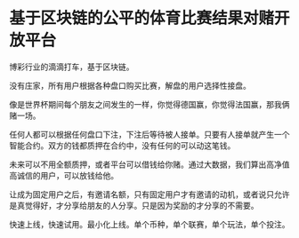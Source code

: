 # 基于区块链的公平的体育比赛结果对赌开放平台

博彩行业的滴滴打车，基于区块链。

没有庄家，所有用户根据各种盘口购买比赛，解盘的用户选择性接盘。

像是世界杯期间每个朋友之间发生的一样，你觉得德国赢，你觉得法国赢，那我俩赌一场。

任何人都可以根据任何盘口下注，下注后等待被人接单。只要有人接单就产生一个智能合约。双方的钱都质押在合约中，没有任何的可以动这笔钱。

未来可以不用全额质押，或者平台可以借钱给你赌。通过大数据，我们算出高净值高诚信的用户，可以放钱给他。

让成为固定用户之后，有邀请名额，只有固定用户才有邀请的动机，或者说只允许是真觉得好，才分享给朋友的人分享。只是因为奖励的才分享的不需要。

快速上线，快速试用。最小化上线。单个币种，单个联赛，单个玩法，单个投注。